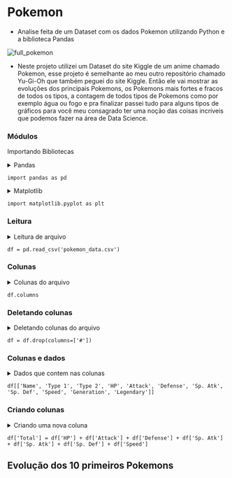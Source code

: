 # Pokemon
- Analise feita de um Dataset com os dados Pokemon utilizando Python e a biblioteca Pandas

![full_pokemon](https://user-images.githubusercontent.com/51414398/76796676-b9f27f80-67aa-11ea-8258-e04c0fd579f3.jpg)

- Neste projeto utilizei um Dataset do site Kiggle de um anime chamado Pokemon, esse projeto é semelhante ao meu outro repositório chamado Yu-Gi-Oh que também peguei do site Kiggle. Então ele vai mostrar as evoluções dos principais Pokemons, os Pokemons mais fortes e fracos de todos os tipos, a contagem de todos tipos de Pokemons como por exemplo água ou fogo e pra finalizar passei tudo para alguns tipos de gráficos para você meu consagrado ter uma noção das coisas incríveis que podemos fazer na área de Data Science.


### Módulos

Importando Bibliotecas

<details><summary>Pandas</summary>
  Importando a biblioteca Pandas para análise de dados
</details>

```
import pandas as pd
```

<details><summary>Matplotlib</summary>
  Importando a biblioteca matplotlib para gráficos
</details>

```
import matplotlib.pyplot as plt
```

### Leitura

<details><summary>Leitura de arquivo</summary>
  Criando uma variavel que vai armazenar um arquivo e fazendo leitura do mesmo
  </details>
  
 ```
 df = pd.read_csv('pokemon_data.csv')
 ```

### Colunas

<details><summary>Colunas do arquivo</summary>
  Todas as colunas do arquivo
</details>

```
df.columns
```

### Deletando colunas

<details><summary>Deletando colunas do arquivo</summary>
  Deletando a coluna "#" para não ocorrer problemas para o índice
</details>

```
df = df.drop(columns=['#'])
```

### Colunas e dados

<details><summary>Dados que contem nas colunas</summary>
  Mostrando os dados
</details>

```
df[['Name', 'Type 1', 'Type 2', 'HP', 'Attack', 'Defense', 'Sp. Atk', 'Sp. Def', 'Speed', 'Generation', 'Legendary']]
```

### Criando colunas

<details><summary>Criando uma nova coluna</summary>
  Criando uma coluna que vai somar os ataques e defesas
</details>

```
df['Total'] = df['HP'] + df['Attack'] + df['Defense'] + df['Sp. Atk'] + df['Sp. Atk'] + df['Sp. Def'] + df['Speed']
```

## Evolução dos 10 primeiros Pokemons

